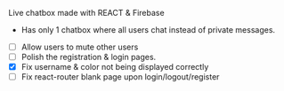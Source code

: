 Live chatbox made with REACT & Firebase
* Has only 1 chatbox where all users chat instead of private messages.
- [ ] Allow users to mute other users
- [ ] Polish the registration & login pages.
- [x] Fix username & color not being displayed correctly
- [ ] Fix react-router blank page upon login/logout/register
